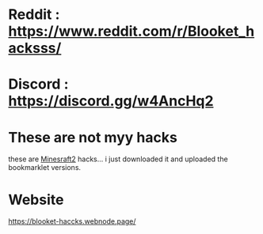 # Reddit : https://www.reddit.com/r/Blooket_hacksss/

# Discord : https://discord.gg/w4AncHq2

# These are not myy hacks
these are [Minesraft2](https://github.com/Minesraft2/Blooket-Cheats) hacks... i just downloaded it  and uploaded the bookmarklet versions.

# Website
https://blooket-haccks.webnode.page/

